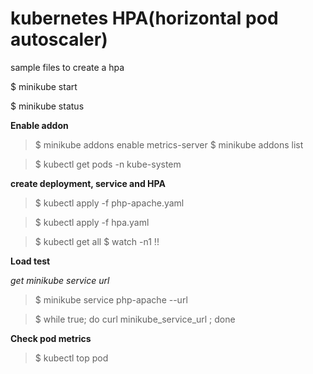 # kubernetes HPA(horizontal pod autoscaler)
sample files to create a hpa

$ minikube start

$ minikube status

__Enable addon__
>$ minikube addons enable metrics-server
>$ minikube addons list


>$ kubectl get pods -n kube-system


__create deployment, service and HPA__

>$ kubectl apply -f php-apache.yaml

>$ kubectl apply -f hpa.yaml

>$ kubectl get all
>$ watch -n1 !!

__Load test__

_get minikube service url_
>$ minikube service php-apache --url

>$ while true; do curl minikube_service_url ; done

__Check pod metrics__
>$ kubectl top pod

